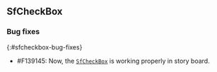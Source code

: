 ## SfCheckBox

### Bug fixes
{:#sfcheckbox-bug-fixes}

* \#F139145: Now, the [`SfCheckBox`](https://help.syncfusion.com/cr/xamarin-ios/Syncfusion.Buttons.iOS~Syncfusion.iOS.Buttons.SfCheckBox.html) is working properly in story board.